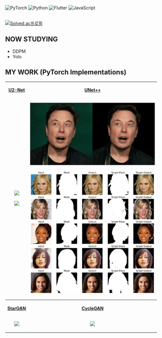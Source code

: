 <div>
  <img alt="PyTorch" src ="https://img.shields.io/badge/PyTorch-EE4C2C.svg?&style=flat-square&logo=PyTorch&logoColor=white"/>
  <img alt="Python" src ="https://img.shields.io/badge/Python-3776AB.svg?&style=flat-square&logo=Python&logoColor=white"/>
  <img alt="Flutter" src ="https://img.shields.io/badge/Flutter-02569B.svg?&style=flat-square&logo=Flutter&logoColor=white"/>
  <img alt="JavaScript" src ="https://img.shields.io/badge/JavaScript-F7DF1E.svg?&style=flat-square&logo=JavaScript&logoColor=white"/>
<div>

<br>

[![Solved.ac프로필](http://mazassumnida.wtf/api/mini/generate_badge?boj=99edward)](https://solved.ac/99edward)

## NOW STUDYING
- DDPM
- Yolo


## MY WORK (PyTorch Implementations)

<table>
  <th>
    <p align='center'><a href='https://github.com/kimjy99/u2net-pytorch'>U2-Net</a></p>
  </th>
  <th>
    <p align='center'><a href='https://github.com/kimjy99/unetplusplus-celeba'>UNet++</a></p>
  </th>
  <tr>
    <td>
      <p align='center'><img src='https://github.com/kimjy99/u2net-pytorch/blob/main/images/elon-combined.gif' width='400'><p>
      <p align='center'><img src='https://github.com/kimjy99/u2net-pytorch/blob/main/images/result_small.png' width='400'><p>
    </td>
    <td>
      <p align='center'><img src='https://github.com/kimjy99/unetplusplus-celeba/blob/main/images/elon-combined.gif' width='400'><p>
      <p align='center'><img src='https://github.com/kimjy99/unetplusplus-celeba/blob/main/images/result_small.png' width='400'><p>
    </td>
  </tr>
  <th>
    <p align='center'><a href='https://github.com/kimjy99/stargan-celeba'>StarGAN</a></p>
  </th>
  <th>
    <p align='center'><a href='https://github.com/kimjy99/cyclegan'>CycleGAN</a></p>
  </th>
  <tr>
    <td>
      <p align='center'><img src='https://github.com/kimjy99/stargan-celeba/blob/main/images/test3.gif' width='400'><p>
    </td>
    <td>
      <p align='center'><img src='https://github.com/kimjy99/cyclegan/blob/main/images/test_img_small.png' width='400'><p>
    </td>
  </tr>
</table>
